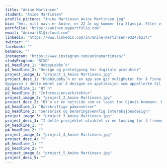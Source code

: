 ```yaml
---
title: "Anine Martinsen"
student: "Anine Martinsen"
profile_picture: "Anine Martinsen_Anine Martinsen.jpg"
bio: "Hei, mitt navn er Anine, er 22 år og kommer fra Stavsjø. Etter videregående visste jeg ikke helt hvilken retning jeg ville gå, og jeg hadde aldri hørt om interaksjonsdesign, men etter å ha lest om hva studiet innebar, var valget enkelt. Jeg valgte dette studiet fordi det virket bredt og kreativt, og hadde brukeren i fokus. Studiet har gitt meg mye lærdom, gjennom varierte emner og mye kreativitet. Det som jeg har trivdes med, er å designe noe for de som har behov for det, enten det er en tjeneste eller en app. Det er flere emner jeg likte veldig godt, blant annet design og prototyping for digitale produkter, grunnleggende psykologi og tjenestedesign."
portfolio: "https://aninem.myportfolio.com"
email: "Animart81@icloud.com"
linkedin: "https://www.linkedin.com/in/anine-martinsen-93247b234/"
twitter: ""
facebook: ""
behance: ""
instagram: "https://www.instagram.com/aninemartinsen/"
studyProgram: "BIXD"
p1_headline_1: "HobbyLobby´n"
p1_headline_2: "Design og prototyping for digitale produkter"
project_image_1: "project_1_Anine Martinsen.jpg"
project_desc_1: "HobbyLobby´n er en app som gir muligheter for å finne seg en ny hobby, nye venner med samme interesser, eller hjelp til å skaffe seg inspirasjon.
Oppgaven i dette emnet var å designe en applikasjon som appellerte til gen z eller millennials i Gjøvik. Applikasjonen skulle designes etter perspektivet til noen som ønsket å lære seg en ny ferdighet. Målet med denne appen var å samle alt av hendelser som skjer i Gjøvik, på en plass, slik at det er enklere for innbyggerne, spesielt tilflyttere, å finne alt av tilbud av kurs og aktiviteter i byen, samt en egen inspirasjonsside for å la seg inspirere til nye aktiviteter."
p2_headline_1: "BY`n"
p2_headline_2: "Informasjonsarkitektur"
project_image_2: "project_2_Anine Martinsen.jpg"
project_desc_2: "BY`n er en nettside som er laget for Gjøvik kommune. Målet med nettsiden er å samle alt av arrangementer som skjer i Gjøvik, på en plass. Dette for å kunne gjøre det enklere for kulturkonsulenter og arrangører å finne frem og nå ut. BY`n er en samleplass for å kunne gjøre det enklere å finne ut når og hvor ting skjer i Gjøvik, og ha muligheten til å sortere ut ifra hva dine interesser er."
p3_headline_1: "Bærekraftige påminnelser"
p3_headline_2: "Sensorisk og berøringsvennlig interaksjonsdesign"
project_image_3: "project_3_Anine Martinsen.jpg"
project_desc_3: "I dette prosjektet utviklet vi en løsning for å fremme de 17 bærekraftsmålene. Målet bak oppgaven var å gjøre studenter ved Fakultetet for Arkitektur og Design mer oppmerksom på målene. Vi valgte derfor å fokusere på vinduene i Verkstedet, ved å gi disse farger med innhold om bærekraftsmålene. Planen bak var å tydeliggjøre informasjonen på en måte at studentene kunne kjenne seg igjen og samtidig gi rommet et fargespill."
p4_headline_1: ""
p4_headline_2: ""
project_image_4: "project_4_Anine Martinsen.jpg"
project_desc_4: ""
p5_headline_1: ""
p5_headline_2: ""
project_image_5: "project_5_Anine Martinsen.jpg"
project_desc_5: ""
---
```

